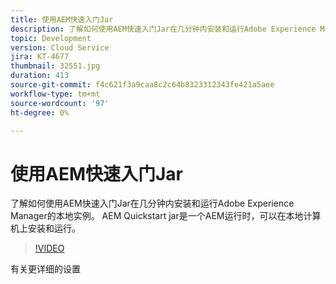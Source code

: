 ```yaml
---
title: 使用AEM快速入门Jar
description: 了解如何使用AEM快速入门Jar在几分钟内安装和运行Adobe Experience Manager的本地实例。 AEM Quickstart jar是一个AEM运行时，可以在本地计算机上安装和运行。
topic: Development
version: Cloud Service
jira: KT-4677
thumbnail: 32551.jpg
duration: 413
source-git-commit: f4c621f3a9caa8c2c64b8323312343fe421a5aee
workflow-type: tm+mt
source-wordcount: '97'
ht-degree: 0%

---
```



# 使用AEM快速入门Jar

了解如何使用AEM快速入门Jar在几分钟内安装和运行Adobe Experience Manager的本地实例。 AEM Quickstart jar是一个AEM运行时，可以在本地计算机上安装和运行。

>[!VIDEO](https://video.tv.adobe.com/v/32551?quality=12&learn=on)

有关更详细的设置
